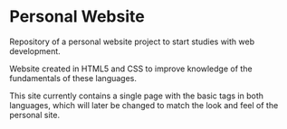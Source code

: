 # Personal Website
 Repository of a personal website project to start studies with web development.

Website created in HTML5 and CSS to improve knowledge of the fundamentals of these languages.

This site currently contains a single page with the basic tags in both languages, which will later be changed to match the look and feel of the personal site.

